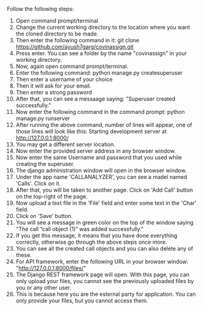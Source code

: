 Follow the following steps:

1. Open command prompt/terminal
2. Change the current working directory to the location where you want the cloned directory to be made.
3. Then enter the following command in it:
    git clone https://github.com/ayush7garg/covinassign.git
4. Press enter.
   You can see a folder by the name "covinassign" in your working directory.
5. Now, again open command prompt/terminal.
6. Enter the following command:
    python manage.py createsuperuser
7. Then enter a username of your choice
8. Then it will ask for your email.
9. Then enter a strong password
10. After that, you can see a messaage saying: "Superuser created successfully."
11. Now enter the following command in the command prompt:
    python manage.py runserver
12. After running the above command, number of lines will appear, one of those lines will look like this:
    Starting development server at http://127.0.0.1:8000/
13. You may get a different server location.
14. Now enter the provided server address in any browser window.
15. Now enter the same Username and password that you used while creating the superuser.
16. The django administration window will open in the browser window.
17. Under the app name 'CALLANALYZER', you can see a madel named 'Calls'. Click on it.
18. After that, you will be taken to another page. Click on 'Add Call' button on the top-right of the page.
19. Now upload a text file in the 'File' field and enter some text in the 'Char' field.
20. Click on 'Save' button.
21. You will see a message in green color on the top of the window saying "The call “call object (1)” was added successfully."
22. If you get this message, it means that you have done everything correctly, otherwise go through the above steps once more.
23. You can see all the created call objects and you can also delete any of these.
24. For API framework, enter the following URL in your browser window:
    "http://127.0.0.1:8000/files/"
25. The Django REST framework page will open. With this page, you can only upload your files, you cannot see the previously uploaded files by you or any other user.
26. This is because here you are the esternal party for application. You can only provide your files, but you cannot access them.
